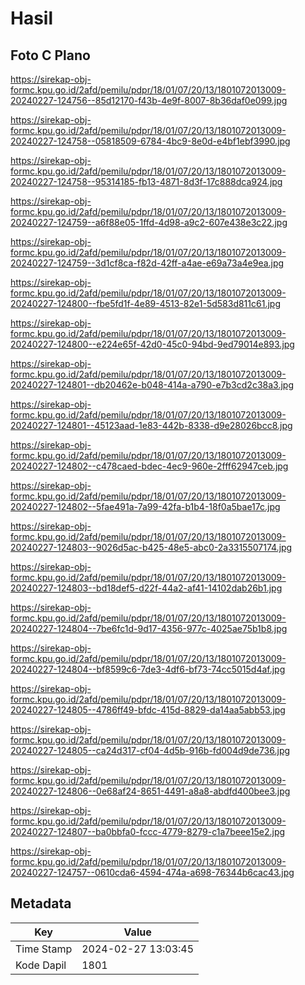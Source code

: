 # Hasil

## Foto C Plano

https://sirekap-obj-formc.kpu.go.id/2afd/pemilu/pdpr/18/01/07/20/13/1801072013009-20240227-124756--85d12170-f43b-4e9f-8007-8b36daf0e099.jpg

https://sirekap-obj-formc.kpu.go.id/2afd/pemilu/pdpr/18/01/07/20/13/1801072013009-20240227-124758--05818509-6784-4bc9-8e0d-e4bf1ebf3990.jpg

https://sirekap-obj-formc.kpu.go.id/2afd/pemilu/pdpr/18/01/07/20/13/1801072013009-20240227-124758--95314185-fb13-4871-8d3f-17c888dca924.jpg

https://sirekap-obj-formc.kpu.go.id/2afd/pemilu/pdpr/18/01/07/20/13/1801072013009-20240227-124759--a6f88e05-1ffd-4d98-a9c2-607e438e3c22.jpg

https://sirekap-obj-formc.kpu.go.id/2afd/pemilu/pdpr/18/01/07/20/13/1801072013009-20240227-124759--3d1cf8ca-f82d-42ff-a4ae-e69a73a4e9ea.jpg

https://sirekap-obj-formc.kpu.go.id/2afd/pemilu/pdpr/18/01/07/20/13/1801072013009-20240227-124800--fbe5fd1f-4e89-4513-82e1-5d583d811c61.jpg

https://sirekap-obj-formc.kpu.go.id/2afd/pemilu/pdpr/18/01/07/20/13/1801072013009-20240227-124800--e224e65f-42d0-45c0-94bd-9ed79014e893.jpg

https://sirekap-obj-formc.kpu.go.id/2afd/pemilu/pdpr/18/01/07/20/13/1801072013009-20240227-124801--db20462e-b048-414a-a790-e7b3cd2c38a3.jpg

https://sirekap-obj-formc.kpu.go.id/2afd/pemilu/pdpr/18/01/07/20/13/1801072013009-20240227-124801--45123aad-1e83-442b-8338-d9e28026bcc8.jpg

https://sirekap-obj-formc.kpu.go.id/2afd/pemilu/pdpr/18/01/07/20/13/1801072013009-20240227-124802--c478caed-bdec-4ec9-960e-2fff62947ceb.jpg

https://sirekap-obj-formc.kpu.go.id/2afd/pemilu/pdpr/18/01/07/20/13/1801072013009-20240227-124802--5fae491a-7a99-42fa-b1b4-18f0a5bae17c.jpg

https://sirekap-obj-formc.kpu.go.id/2afd/pemilu/pdpr/18/01/07/20/13/1801072013009-20240227-124803--9026d5ac-b425-48e5-abc0-2a3315507174.jpg

https://sirekap-obj-formc.kpu.go.id/2afd/pemilu/pdpr/18/01/07/20/13/1801072013009-20240227-124803--bd18def5-d22f-44a2-af41-14102dab26b1.jpg

https://sirekap-obj-formc.kpu.go.id/2afd/pemilu/pdpr/18/01/07/20/13/1801072013009-20240227-124804--7be6fc1d-9d17-4356-977c-4025ae75b1b8.jpg

https://sirekap-obj-formc.kpu.go.id/2afd/pemilu/pdpr/18/01/07/20/13/1801072013009-20240227-124804--bf8599c6-7de3-4df6-bf73-74cc5015d4af.jpg

https://sirekap-obj-formc.kpu.go.id/2afd/pemilu/pdpr/18/01/07/20/13/1801072013009-20240227-124805--4786ff49-bfdc-415d-8829-da14aa5abb53.jpg

https://sirekap-obj-formc.kpu.go.id/2afd/pemilu/pdpr/18/01/07/20/13/1801072013009-20240227-124805--ca24d317-cf04-4d5b-916b-fd004d9de736.jpg

https://sirekap-obj-formc.kpu.go.id/2afd/pemilu/pdpr/18/01/07/20/13/1801072013009-20240227-124806--0e68af24-8651-4491-a8a8-abdfd400bee3.jpg

https://sirekap-obj-formc.kpu.go.id/2afd/pemilu/pdpr/18/01/07/20/13/1801072013009-20240227-124807--ba0bbfa0-fccc-4779-8279-c1a7beee15e2.jpg

https://sirekap-obj-formc.kpu.go.id/2afd/pemilu/pdpr/18/01/07/20/13/1801072013009-20240227-124757--0610cda6-4594-474a-a698-76344b6cac43.jpg


## Metadata

| Key        | Value               |
| ---------- | ------------------- |
| Time Stamp | 2024-02-27 13:03:45 |
| Kode Dapil | 1801                |



